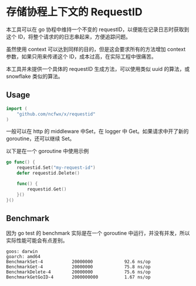 # 存储协程上下文的 RequestID

本工具可以在 go 协程中维持一个不变的 requestID，以便能在记录日志时获取到这个 ID，将整个请求的的日志串起来，方便追踪问题。

虽然使用 context 可以达到同样的目的，但是这会要求所有的方法增加 context 参数，如果只用来传递这个 ID，成本过高，在实际工程中很痛苦。

本工具并未提供一个具体的 requestID 生成方法，可以使用类似 uuid 的算法，或 snowflake 类似的算法。

## Usage
```go
import (
    "github.com/ncfwx/x/requestid"
)
```

一般可以在 http 的 middleware 中Set，在 logger 中 Get。如果请求中开了新的 goroutine，还可以继续 Set。

以下是在一个 goroutine 中使用示例
```go
go func() {
    requestid.Set("my-request-id")
    defer requestid.Delete()

    func() {
        requestid.Get()
    }()
}()
```

## Benchmark

因为 go test 的 benchmark 实际是在一个 goroutine 中运行，并没有并发，所以实际性能可能会有点差别。
```
goos: darwin
goarch: amd64
BenchmarkSet-4           20000000            92.6 ns/op
BenchmarkGet-4           20000000            75.8 ns/op
BenchmarkDelete-4        20000000            75.6 ns/op
BenchmarkGetGoID-4       2000000000          1.67 ns/op
```
